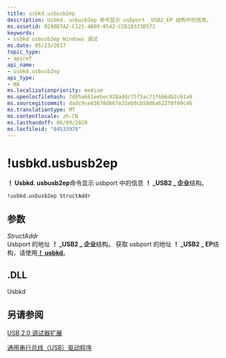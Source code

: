```yaml
---
title: usbkd.usbusb2ep
description: Usbkd. usbusb2ep 命令显示 usbport _USB2_EP 结构中的信息。
ms.assetid: 0298D7A2-C121-4B09-8542-CCD10323D573
keywords:
- usbkd usbusb2ep Windows 调试
ms.date: 05/23/2017
topic_type:
- apiref
api_name:
- usbkd.usbusb2ep
api_type:
- NA
ms.localizationpriority: medium
ms.openlocfilehash: 7d05a661eebec928addc75f5ac71f666db2c61a9
ms.sourcegitcommit: dadc9ced1670d667e31eb0cb58d6a622f0f09c46
ms.translationtype: MT
ms.contentlocale: zh-CN
ms.lasthandoff: 06/09/2020
ms.locfileid: "84533978"
---
```

# <a name="usbkdusbusb2ep"></a>!usbkd.usbusb2ep


**！ Usbkd. usbusb2ep**命令显示 usbport 中的信息 **！ \_USB2 \_ 企业**结构。

```dbgcmd
!usbkd.usbusb2ep StructAddr
```

## <a name="span-idddk__devobj_dbgspanspan-idddk__devobj_dbgspanparameters"></a><span id="ddk__devobj_dbg"></span><span id="DDK__DEVOBJ_DBG"></span>参数


<span id="_______StructAddr______"></span><span id="_______structaddr______"></span><span id="_______STRUCTADDR______"></span>*StructAddr*   
Usbport 的地址 **！ \_USB2 \_ 企业**结构。 获取 usbport 的地址 **！ \_USB2 \_ EP**结构，请使用[**！ usbkd**](-usbkd-usb2.md)。

## <a name="span-iddllspanspan-iddllspandll"></a><span id="DLL"></span><span id="dll"></span>.DLL


Usbkd

## <a name="span-idsee_alsospansee-also"></a><span id="see_also"></span>另请参阅


[USB 2.0 调试器扩展](usb-2-0-extensions.md)

[通用串行总线（USB）驱动程序](https://docs.microsoft.com/windows-hardware/drivers/usbcon/)

 

 






